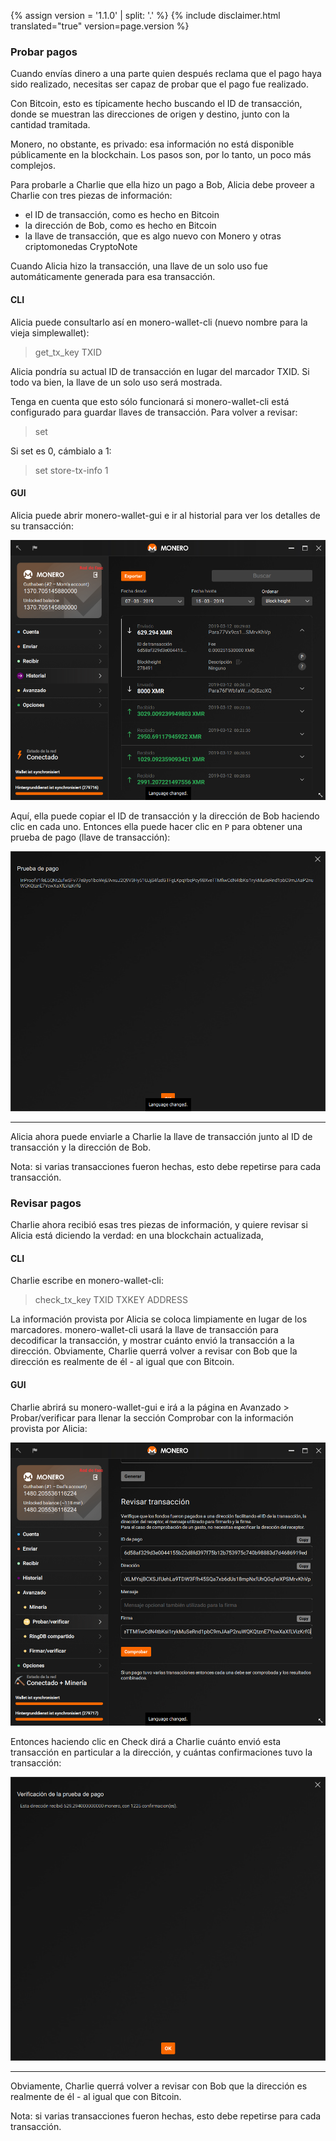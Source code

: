 {% assign version = '1.1.0' | split: '.' %}
{% include disclaimer.html translated="true" version=page.version %}
### Probar pagos

Cuando envías dinero a una parte quien después reclama que el pago haya sido realizado, necesitas ser capaz de probar que el pago fue realizado.

Con Bitcoin, esto es típicamente hecho buscando el ID de transacción, donde se muestran
las direcciones de origen y destino, junto con la cantidad tramitada.

Monero, no obstante, es privado: esa información no está disponible públicamente en la blockchain. Los pasos son, por lo tanto,
un poco más complejos.

Para probarle a Charlie que ella hizo un pago a Bob, Alicia debe proveer a Charlie con tres piezas de información:

- el ID de transacción, como es hecho en Bitcoin
- la dirección de Bob, como es hecho en Bitcoin
- la llave de transacción, que es algo nuevo con Monero y otras criptomonedas CryptoNote

Cuando Alicia hizo la transacción, una llave de un solo uso fue automáticamente generada para esa transacción.

#### CLI

Alicia puede consultarlo así en monero-wallet-cli (nuevo nombre para la vieja simplewallet):

> get_tx_key TXID

Alicia pondría su actual ID de transacción en lugar del marcador TXID. Si todo va bien, la llave de un solo uso
será mostrada.

Tenga en cuenta que esto sólo funcionará si monero-wallet-cli está configurado para guardar llaves de transacción. Para volver a revisar:

> set

Si set es 0, cámbialo a 1:

> set store-tx-info 1

#### GUI

Alicia puede abrir monero-wallet-gui e ir al historial para ver los detalles de su transacción:

![Historial](png/prove-payment/history.png)

Aquí, ella puede copiar el ID de transacción y la dirección de Bob haciendo clic en cada uno.
Entonces ella puede hacer clic en `P` para obtener una prueba de pago (llave de transacción):

![Prueba de pago](png/prove-payment/payment-proof.png)


---

Alicia ahora puede enviarle a Charlie la llave de transacción junto al ID de transacción y la dirección de Bob.

Nota: si varias transacciones fueron hechas, esto debe repetirse para cada transacción.

### Revisar pagos

Charlie ahora recibió esas tres piezas de información, y quiere revisar si Alicia está diciendo la verdad: en una blockchain
actualizada,

#### CLI

Charlie escribe en monero-wallet-cli:

> check_tx_key TXID TXKEY ADDRESS

La información provista por Alicia se coloca limpiamente en lugar de los marcadores. monero-wallet-cli usará la llave de transacción
para decodificar la transacción, y mostrar cuánto envió la transacción a la dirección. Obviamente,
Charlie querrá volver a revisar con Bob que la dirección es realmente de él - al igual que con Bitcoin.

#### GUI

Charlie abrirá su monero-wallet-gui e irá a la página en Avanzado > Probar/verificar para llenar la sección Comprobar con la información provista por Alicia:

![Prueba de pago](png/prove-payment/check-payment.png)

Entonces haciendo clic en Check dirá a Charlie cuánto envió esta transacción en particular a la dirección, y cuántas confirmaciones tuvo la transacción:

![Pago revisado](png/prove-payment/payment-checked.png)


---

Obviamente, Charlie querrá volver a revisar con Bob que la dirección es realmente de él - al igual que con Bitcoin.

Nota: si varias transacciones fueron hechas, esto debe repetirse para cada transacción.
